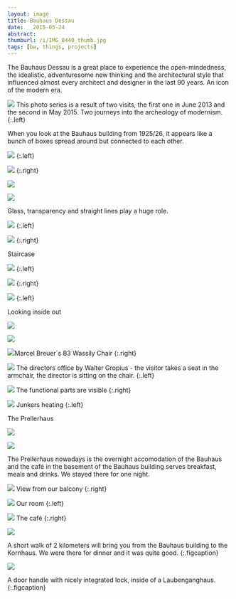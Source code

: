 ```yaml
---
layout: image
title: Bauhaus Dessau
date:   2015-05-24
abstract: 
thumburl: /i/IMG_8440_thumb.jpg
tags: [bw, things, projects]
---
```

The Bauhaus Dessau is a great place to experience the open-mindedness, the idealistic, adventuresome new thinking and the architectural style that influenced almost every architect and designer in the last 90 years. An icon of the modern era.

![]({{site.url}}/i/IMG_8503.jpg)
This photo series is a result of two visits, the first one in June 2013 and the second in May 2015. Two journeys into the archeology of modernism. 
{:.left}

When you look at the Bauhaus building from 1925/26, it appears like a bunch of boxes spread around but connected to each other.

![]({{site.url}}/i/IMG_8404.jpg)
{:.left}

![]({{site.url}}/i/IMG_8387.jpg)
{:.right}

![]({{site.url}}/i/IMG_8488.jpg)

![]({{site.url}}/i/IMG_8428.jpg)

Glass, transparency and straight lines play a huge role. 

![]({{site.url}}/i/IMG_8440.jpg)
{:.left}

![]({{site.url}}/i/IMG_8422.jpg)
{:.right}

Staircase

![]({{site.url}}/i/IMG_8456.jpg)
{:.left}

![]({{site.url}}/i/IMG_8445.jpg)
{:.right}

![]({{site.url}}/i/IMG_8454.jpg)
{:.left}

Looking inside out

![]({{site.url}}/i/IMG_8528.jpg)

![]({{site.url}}/i/IMG_8451.jpg)

![]({{site.url}}/i/IMG_8524.jpg)Marcel Breuer´s B3 Wassily Chair
{:.right}

![]({{site.url}}/i/IMG_5848.jpg)
The directors office by Walter Gropius - the visitor takes a seat in the armchair, the director is sitting on the chair.
{:.left}

![]({{site.url}}/i/IMG_5833.jpg) 
The functional parts are visible
{:.right}


![]({{site.url}}/i/IMG_5850.jpg) 
Junkers heating
{:.left}

The Prellerhaus

![]({{site.url}}/i/IMG_8411.jpg)

![]({{site.url}}/i/IMG_8407.jpg) 

The Prellerhaus nowadays is the overnight accomodation of the Bauhaus and the café in the basement of the Bauhaus building serves breakfast, meals and drinks. We stayed there for one night.

![]({{site.url}}/i/IMG_8499.jpg) 
View from our balcony
{:.right}

![]({{site.url}}/i/IMG_8394.jpg) 
Our room
{:.left}

![]({{site.url}}/i/IMG_8505.jpg)
The café
{:.right}

![]({{site.url}}/i/IMG_8483.jpg)

A short walk of 2 kilometers will bring you from the Bauhaus building to the Kornhaus. We were there for dinner and it was quite good.
{:.figcaption}

![]({{site.url}}/i/IMG_5888.jpg)

A door handle with nicely integrated lock, inside of a Laubenganghaus.
{:.figcaption}



